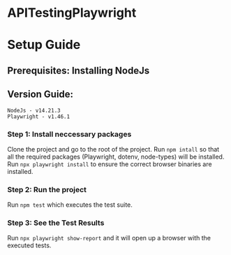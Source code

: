 # APITestingPlaywright

# Setup Guide
## Prerequisites: Installing NodeJs
## Version Guide: 
    NodeJs - v14.21.3
    Playwright - v1.46.1

### Step 1: Install neccessary packages
Clone the project and go to the root of the project. 
Run `npm intall` so that all the required packages (Playwright, dotenv, node-types) will be installed. </br>
Run `npx playwright install` to ensure the correct browser binaries are installed. </br>

### Step 2: Run the project

Run `npm test` which executes the test suite. </br>

### Step 3: See the Test Results

Run `npx playwright show-report` and it will open up a browser with the executed tests.
